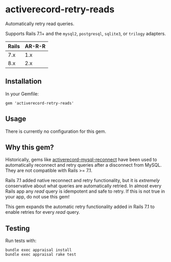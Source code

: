 # activerecord-retry-reads

Automatically retry read queries.

Supports Rails 7.1+ and the `mysql2`, `postgresql`, `sqlite3`, or `trilogy` adapters.

| Rails | AR-R-R |
|-------|--------|
| 7.x   | 1.x    |
| 8.x   | 2.x    |

## Installation
In your Gemfile:

```
gem 'activerecord-retry-reads'
```

## Usage

There is currently no configuration for this gem.

## Why this gem?

Historically, gems like [activerecord-mysql-reconnect](https://github.com/planningcenter/activerecord-mysql-reconnect) have been used to automatically reconnect and retry queries after a disconnect from MySQL. They are not compatible with Rails >= 7.1.

Rails 7.1 added native reconnect and retry functionality, but it is _extremely_ conservative about what queries are automatically retried. In almost every Rails app any _read_ query is idempotent and safe to retry. If this is not true in your app, do not use this gem!

This gem expands the automatic retry functionality added in Rails 7.1 to enable retries for every _read_ query.

## Testing

Run tests with:

```
bundle exec appraisal install
bundle exec appraisal rake test
```
